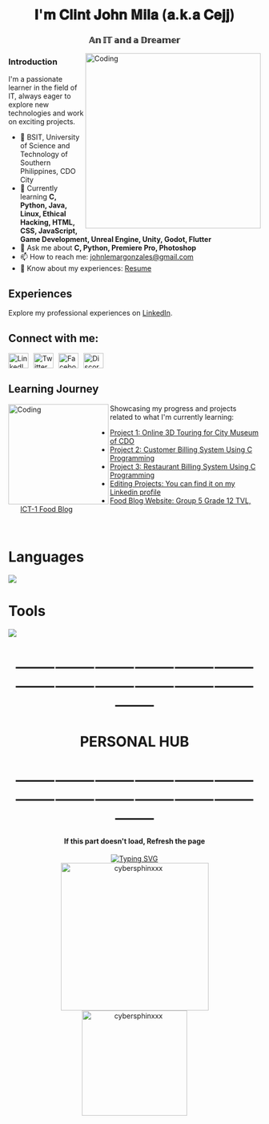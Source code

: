 
<h1 align="center">𝐈'𝐦 𝐂𝐥𝐢𝐧𝐭 𝐉𝐨𝐡𝐧 𝐌𝐢𝐥𝐚 (𝐚.𝐤.𝐚 𝐂𝐞𝐣𝐣)</h1>
<h3 align="center">𝔸𝕟 𝕀𝕋 𝕒𝕟𝕕 𝕒 𝔻𝕣𝕖𝕒𝕞𝕖𝕣</h3>
<img align="right" alt="Coding" width="350" src="https://github.com/user-attachments/assets/5a5c918d-afba-4488-af01-3ea45aef4b8c">

<h3 align="left">Introduction</h3>
<p>I'm a passionate learner in the field of IT, always eager to explore new technologies and work on exciting projects.</p>

<ul>
  <li>🏫 BSIT, University of Science and Technology of Southern Philippines, CDO City</li>
  <li>🌱 Currently learning <strong>C, Python, Java, Linux, Ethical Hacking, HTML, CSS, JavaScript, Game Development, Unreal Engine, Unity, Godot, Flutter</strong></li>
  <li>💬 Ask me about <strong>C, Python, Premiere Pro, Photoshop</strong></li>
  <li>📫 How to reach me: <a href="mailto:johnlemargonzales@gmail.com">johnlemargonzales@gmail.com</a></li>
  <li>📄 Know about my experiences: <a href="https://drive.google.com/file/d/1RBeeb5KcJulMYNcbhpugAbrUB4QY13vn/view?usp=sharing" target="_blank">Resume</a></li>
</ul>

## Experiences

Explore my professional experiences on [LinkedIn](https://linkedin.com/in/john-lemar-gonzales-28011b28b).

## Connect with me:

<p align="left" style="display: flex; gap: 10px;">
  <a href="https://linkedin.com/in/john-lemar-gonzales-28011b28b/" target="_blank">
    <img src="https://raw.githubusercontent.com/rahuldkjain/github-profile-readme-generator/master/src/images/icons/Social/linked-in-alt.svg" alt="LinkedIn" height="30" width="40" />
  </a>
  
  <a href="https://twitter.com/Cyber_Sphinx_x" target="_blank">
    <img src="https://raw.githubusercontent.com/rahuldkjain/github-profile-readme-generator/master/src/images/icons/Social/twitter.svg" alt="Twitter" height="30" width="40" />
  </a>
  
  <a href="https://www.facebook.com/johnlemgonzales" target="_blank">
    <img src="https://raw.githubusercontent.com/rahuldkjain/github-profile-readme-generator/master/src/images/icons/Social/facebook.svg" alt="Facebook" height="30" width="40" />
  </a>
  
  <a href="https://discord.gg/74jFFFgjNT" target="_blank">
    <img src="https://raw.githubusercontent.com/rahuldkjain/github-profile-readme-generator/master/src/images/icons/Social/discord.svg" alt="Discord" height="30" width="40" />
  </a>
</p>


## Learning Journey
<img align="left" alt="Coding" width="200" src="https://media1.giphy.com/media/v1.Y2lkPTc5MGI3NjExbHZhODFhczE4MWJyenR6andwYmliMXhjbnd6bXVsMjExaXpkNzUxcCZlcD12MV9pbnRlcm5hbF9naWZfYnlfaWQmY3Q9cw/pSfIB8mPvnWofsOdKX/giphy.gif">
Showcasing my progress and projects related to what I'm currently learning:

- [Project 1: Online 3D Touring for City Museum of CDO](https://www.roblox.com/games/13258489628/Online-3D-Touring-for-City-Museum-of-CDO)
- [Project 2: Customer Billing System Using C Programming](https://github.com/CyberSphinxxx/CustomerBillingSytemInC)
- [Project 3: Restaurant Billing System Using C Programming](https://github.com/CyberSphinxxx/RestaurantBillingCProgramming)
- [Editing Projects: You can find it on my Linkedin profile](https://linkedin.com/in/john-lemar-gonzales-28011b28b/)
- [Food Blog Website: Group 5 Grade 12 TVL, ICT-1 Food Blog](https://jlgonz.edublogs.org/2022/11/18/group-5-grade-12-tvl-ict-1-food-blog-final/)

<br>

<p align="center">
  <h1>Languages</h1>
  <a href="https://skillicons.dev">
    <img src="https://skillicons.dev/icons?i=html,css,js,c,python,java,mysql,&perline=7" />
  </a>
</p>

<p align="center">
  <h1>Tools</h1>
  <a href="https://skillicons.dev">
    <img src="https://skillicons.dev/icons?i=git,figma,github,idea,kali,notion,ps,pr,pycharm,unreal,unity,godot,vscode,wordpress,&perline=7" />
  </a>
</p>

<h1 align="center">⸻⸻⸻⸻⸻⸻⸻⸻⸻⸻⸻⸻⸻</h1>
<h1 align="center">PERSONAL HUB</h1>
<h1 align="center">⸻⸻⸻⸻⸻⸻⸻⸻⸻⸻⸻⸻⸻</h1>

<h4 align="center">If this part doesn't load, Refresh the page</h1>

<div align="center">
<a href="https://git.io/typing-svg"><img src="https://readme-typing-svg.demolab.com?font=Fira+Code&weight=600&size=30&pause=1000&color=5DF70F&random=false&width=510&lines=%F0%9D%90%87%F0%9D%90%84%F0%9D%90%8B%F0%9D%90%8B%F0%9D%90%8E+%F0%9D%90%95%F0%9D%90%88%F0%9D%90%92%F0%9D%90%88%F0%9D%90%93%F0%9D%90%8E%F0%9D%90%91!;%F0%9D%90%96%F0%9D%90%9E%F0%9D%90%A5%F0%9D%90%9C%F0%9D%90%A8%F0%9D%90%A6%F0%9D%90%9E+%F0%9D%90%AD%F0%9D%90%A8+%F0%9D%90%A6%F0%9D%90%B2+%F0%9D%90%A0%F0%9D%90%A2%F0%9D%90%AD%F0%9D%90%A1%F0%9D%90%AE%F0%9D%90%9B+%F0%9D%90%A9%F0%9D%90%AB%F0%9D%90%A8%F0%9D%90%9F%F0%9D%90%A2%F0%9D%90%A5%F0%9D%90%9E;%F0%9D%90%85%F0%9D%90%9E%F0%9D%90%9E%F0%9D%90%A5+%F0%9D%90%9F%F0%9D%90%AB%F0%9D%90%9E%F0%9D%90%9E+%F0%9D%90%AD%F0%9D%90%A8+%F0%9D%90%A5%F0%9D%90%A8%F0%9D%90%A8%F0%9D%90%A4+%F0%9D%90%9A%F0%9D%90%AB%F0%9D%90%A8%F0%9D%90%AE%F0%9D%90%A7%F0%9D%90%9D" alt="Typing SVG" /></a>
</div>

<div align="center">
    <img height="295px" src="https://github-readme-stats.vercel.app/api/top-langs?username=cybersphinxxx&show_icons=true&locale=en&layout=compact" alt="cybersphinxxx"/>
</div>

<div align="center">
    <img height="210px" src="https://github-readme-streak-stats.herokuapp.com/?user=cybersphinxxx&" alt="cybersphinxxx"/>
</div>
